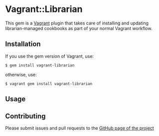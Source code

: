 # Vagrant::Librarian

This gem is a [Vagrant](http://vagrantup.com) plugin that takes care of
installing and updating librarian-managed cookbooks as part of your normal
Vagrant workflow.

## Installation

If you use the gem version of Vagrant, use:

    $ gem install vagrant-librarian

otherwise, use:

    $ vagrant gem install vagrant-librarian

## Usage


## Contributing

Please submit issues and pull requests to the [GitHub page of the
project](https://github.com/thegcat/vagrant-librarian)
